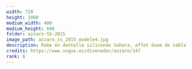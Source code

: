 ```yaml
---
width: 720
height: 1080
medium_width: 400
medium_height: 600
folder: azzaro-SS-2015
image_path: azzaro_ss_2015_modele4.jpg
description: Robe en dentelle siliconée Sahara, effet dune de sable
credits: https://www.vogue.es/disenador/azzaro/147
rank: 6
---
```

